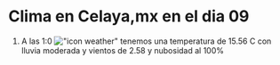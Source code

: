 # Clima en Celaya,mx en el dia 09

1. A las 1:0 !["icon weather"](http://openweathermap.org/img/w/10n.png) tenemos una temperatura de 15.56 C con lluvia moderada y  vientos de 2.58 y nubosidad al 100%

